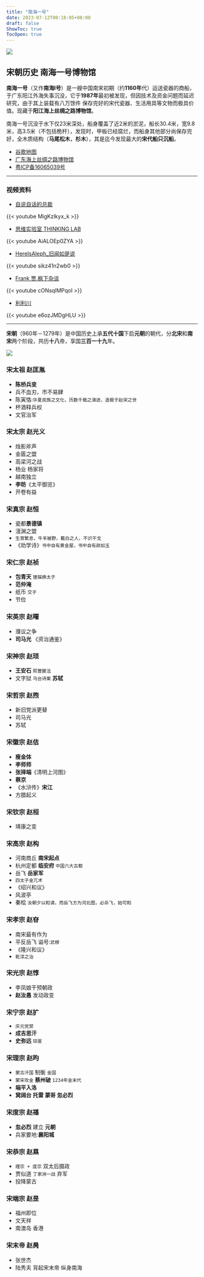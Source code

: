 ```yaml
---
title: "南海一号"
date: 2023-07-12T00:18:05+08:00
draft: false
ShowToc: true
TocOpen: true
---
```



![](https://raw.githubusercontent.com/davidpythonseo/web3blog/main/content/post/images/出发南海一号.png)

## 宋朝历史 南海一号博物馆

**南海一号**（又作**南海I号**）是一艘中国南宋初期（约**1160年**代）运送瓷器的商船，于广东阳江外海失事沉没，它于**1987年**最初被发现，但因技术及资金问题而延迟研究，由于其上装载有八万馀件 保存完好的宋代瓷器、生活用具等文物而极具价值。现藏于**阳江海上丝绸之路博物馆**。

南海一号沉没于水下仅23米深处，船身覆盖了近2米的淤泥，船长30.4米，宽9.8米，高3.5米（不包括桅杆），发现时，甲板已经腐烂，而船身其他部分尚保存完好，全木质结构（**马尾松木**，**杉木**），其是迄今发现最大的**宋代船只沉船**。

- [谷歌地图](https://goo.gl/maps/4TPdpgfWpV8bjTRz5)
- [广东海上丝绸之路博物馆](https://www.msrmuseum.com/)
- [粤ICP备16065039号](https://icp.aizhan.com/reverse-icp/?q=%E7%B2%A4ICP%E5%A4%8716065039%E5%8F%B7&t=icp)

---
### 视频资料

- [自说自话的总裁](https://youtu.be/MigKzlkyx_k)

{{< youtube MigKzlkyx_k >}}

- [思维实验室 THINKING LAB](https://youtu.be/AiALOEp0ZYA)

{{< youtube AiALOEp0ZYA >}}

- [HereIsAleph_旧闻如是说](https://youtu.be/sikz41n2wb0)

{{< youtube sikz41n2wb0 >}}

- [Frank 贾.枫下杂谈](https://youtu.be/cONsqIMPqoI)

{{< youtube cONsqIMPqoI >}}

- [利利川](https://youtu.be/e6ozJMDgHLU)

{{< youtube e6ozJMDgHLU >}}

---

**宋朝**（960年－1279年）是中国历史上承**五代十国**下启**元朝**的朝代，分**北宋**和**南宋**两个阶段，共历**十八**帝，享国**三百一十九**年。

![](https://raw.githubusercontent.com/davidpythonseo/web3blog/main/content/post/images/北宋.png)

### 宋太祖 **赵匡胤**
  - **陈桥兵变**
  - 兵不血刃，市不易肆
  - 陈寅恪:`华夏民族之文化，历数千载之演进，造极于赵宋之世`
  - 杯酒释兵权
  - 文官治军

### 宋太宗 **赵光义**
  - 烛影斧声
  - 金匮之盟
  - 高梁河之战
  - 杨业 杨家将
  - 越南独立
  - **李昉**《太平御览》
  - 开卷有益

### 宋真宗 **赵恒**
  - 瓷都**景德镇**
  - 澶渊之盟
  - `生育繁息，牛羊被野，戴白之人，不识干戈`
  - 《劝学诗》`书中自有黄金屋，书中自有颜如玉`

### 宋仁宗 **赵祯**
  - **包青天** `狸猫换太子`
  - **范仲淹**
  - 纸币 `交子`
  - 节俭

### 宋英宗 **赵曙**
  - 濮议之争
  - **司马光** 《资治通鉴》

### 宋神宗 **赵顼**
  - **王安石** `熙豐變法`
  - 文字狱 `乌台诗案` **苏轼**

### 宋哲宗 **赵煦**
  - 新旧党派更替
  - 司马光
  - 苏轼

### 宋徽宗 **赵佶**
  - **瘦金体**
  - **李师师**
  - **张择端**《清明上河图》
  - **蔡京**
  - 《水浒传》**宋江**
  - 方腊起义

### 宋钦宗 **赵桓**
  - 靖康之变

### 宋高宗 **赵构**
  - 河南商丘 **南宋起点**
  - 杭州定都 **临安府** `中国六大古都`
  - 岳飞 **岳家军**
  - `四太子金兀术`
  - 《绍兴和议》
  - 风波亭
  - 秦桧 `汝朝夕以和请，而岳飞方为河北图，必杀飞，始可和`

### 宋孝宗 **赵昚**
  - 南宋最有作为
  - 平反岳飞 谥号:`武穆`
  - 《隆兴和议》
  - `乾淳之治`

### 宋光宗 **赵惇**
  - 李凤娘干预朝政
  - **赵汝愚** 发动政变

### 宋宁宗 **赵扩**
  - `庆元党禁`
  - **成吉思汗**
  - **史弥远** `琼崖`

### 宋理宗 **赵昀**
  - `蒙古汗国` 制衡 `金国`
  - `蒙宋攻金` **蔡州破** `1234年金末代`
  - **端平入洛**
  - **窝阔台** **托雷** **蒙哥** **忽必烈**

### 宋度宗 **赵禥**
  - **忽必烈** 建立 **元朝**
  - 兵家要地:**襄阳城**

### 宋恭宗 **赵㬎**
  - `理宗 + 度宗` 双太后摄政
  - 贾似道 `丁家洲一战` 弃军
  - 投降蒙古

### 宋端宗 **赵昰**
  - 福州即位
  - 文天祥
  - 南澳岛 香港

### 宋末帝 **赵昺**
  - 张世杰
  - 陆秀夫 背起宋末帝 纵身南海
